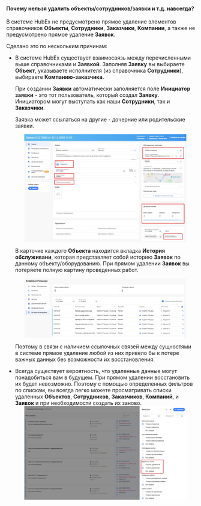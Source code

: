 #### Почему нельзя удалить объекты/сотрудников/заявки и т.д. навсегда?


<p>В системе HubEx не предусмотрено прямое удаление элементов справочников <strong>Объекты</strong>, <strong>Сотрудники</strong>, <strong>Заказчики</strong>, <strong>Компании</strong>, а
    также не предусмотрено прямое удаление <strong>Заявок</strong>. </p>
<p>Сделано это по нескольким причинам:</p>
<ul>
    <li><p>В системе HubEx существует взаимосвязь между перечисленными выше справочниками и <strong>Заявкой</strong>. Заполняя <strong>Заявку</strong> вы
        выбираете <strong>Объект</strong>, указываете исполнителя (из справочника <strong>Сотрудники</strong>), выбираете <strong>Компанию-заказчика</strong>. </p>
        <p>При создании
            <strong>Заявки</strong> автоматически заполняется поле <strong>Инициатор заявки</strong> - это тот пользователь, который создал <strong>Заявку</strong>.
            Инициатором могут выступать как наши <strong>Сотрудники</strong>, так и
            <strong>Заказчики</strong>. </p>
        <p>Заявка может ссылаться на другие - дочерние или родительские заявки.</p>
        <div>
            <img style="margin: 0 auto; display: block; max-width: 90%;"
                 src="/attachments/images/FAQ/USER/DeletedObjects/Ticket.jpg"/>
        </div>
        <p>В карточке каждого <strong>Объекта</strong> находится вкладка <strong>История обслуживани</strong>, которая представляет собой историю <strong>Заявок</strong>
            по данному объекту/оборудованию. При прямом удалении <strong>Заявок</strong> вы потеряете полную картину проведенных
            работ.</p>
        <div>
            <img style="margin: 0 auto; display: block; max-width: 90%;"
                 src="/attachments/images/FAQ/USER/DeletedObjects/Object.jpg"/>
        </div>
        <p>Поэтому в связи с наличием ссылочных связей между сущностями в системе прямое удаление любой из них привело
            бы к потере важных данных без возможности их восстановления. </p>
    </li>
    <li>Всегда существует вероятность, что удаленные данные могут понадобиться вам в будущем. При прямом удалении
        восстановить их будет невозможно. Поэтому с помощью определенных фильтров по спискам, вы всегда легко можете
        просматривать списки удаленных <strong>Объектов</strong>, <strong>Сотрудников</strong>, <strong>Заказчиков</strong>, <strong>Компаний</strong>, и <strong>Заявок</strong> и при необходимости создать их заново.
    </li>
    <div>
        <img style="margin: 0 auto; display: block; max-width: 90%;"
             src="/attachments/images/FAQ/USER/DeletedObjects/Filter.jpg"/>
    </div>
</ul>


<!--
____
- [Перейти в меню](http://wiki.hubex.ru) -->
